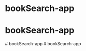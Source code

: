 # bookSearch-app
# bookSearch-app
#   b o o k S e a r c h - a p p  
 #   b o o k S e a r c h - a p p  
 